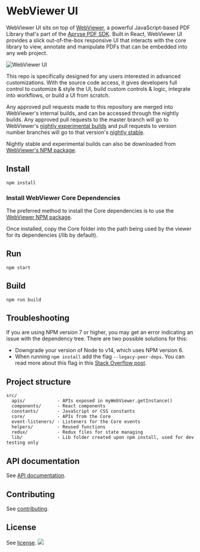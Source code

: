 # WebViewer UI 

WebViewer UI sits on top of [WebViewer](https://apryse.com/products/webviewer), a powerful JavaScript-based PDF Library that's part of the [Apryse PDF SDK](https://www.apryse.com). Built in React, WebViewer UI provides a slick out-of-the-box responsive UI that interacts with the core library to view, annotate and manipulate PDFs that can be embedded into any web project.

![WebViewer UI](https://www.pdftron.com/downloads/pl/webviewer-ui.png)

This repo is specifically designed for any users interested in advanced customizations. With the source code access, it gives developers full control to customize & style the UI, build custom controls & logic, integrate into workflows, or build a UI from scratch.

Any approved pull requests made to this repository are merged into WebViewer's internal builds, and can be accessed through the nightly builds. 
Any approved pull requests to the master branch will go to WebViewer's [nightly experimental builds](https://www.pdftron.com/nightly/#experimental/) and pull requests to version number branches will go to that version's [nightly stable](https://www.pdftron.com/nightly/#stable/).

Nightly stable and experimental builds can also be downloaded from [WebViewer's NPM package](https://docs.apryse.com/documentation/web/faq/webviewer-nightly-build/#npm).

## Install

```
npm install
```

### Install WebViewer Core Dependencies

The preferred method to install the Core dependencies is to use the [WebViewer NPM package](https://docs.apryse.com/documentation/web/get-started/npm/#1-install-via-npm).

Once installed, copy the Core folder into the path being used by the viewer for its dependencies (/lib by default).

## Run

```
npm start
```

## Build

```
npm run build
```

## Troubleshooting

If you are using NPM version 7 or higher, you may get an error indicating an issue with the dependency tree. There are two possible solutions for this:
- Downgrade your version of Node to v14, which uses NPM version 6. 
- When running `npm install` add the flag `--legacy-peer-deps`. You can read more about this flag in this [Stack Overflow post](https://stackoverflow.com/questions/66239691/what-does-npm-install-legacy-peer-deps-do-exactly-when-is-it-recommended-wh).

## Project structure

```
src/
  apis/            - APIs exposed in myWebViewer.getInstance()
  components/      - React components
  constants/       - JavaScript or CSS constants
  core/            - APIs from the Core
  event-listeners/ - Listeners for the Core events
  helpers/         - Reused functions
  redux/           - Redux files for state managing
  lib/             - Lib folder created upon npm install, used for dev testing only
```

## API documentation

See [API documentation](https://docs.apryse.com/api/web/UI.html).

## Contributing

See [contributing](./CONTRIBUTING.md).

## License

See [license](./LICENSE).
![](https://onepixel.pdftron.com/webviewer-ui)
